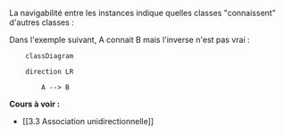 La navigabilité entre les instances indique quelles classes "connaissent" d'autres classes : 

Dans l'exemple suivant, A connait B mais l'inverse n'est pas vrai : 

```mermaid
    classDiagram

    direction LR

        A --> B 
```

**Cours à voir :**
- [[3.3 Association unidirectionnelle]]